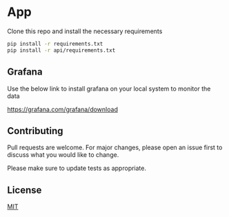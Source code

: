 # App

Clone this repo and install the necessary requirements

```bash
pip install -r requirements.txt
pip install -r api/requirements.txt
```
## Grafana

Use the below link to install grafana on your local system to monitor the data

https://grafana.com/grafana/download

## Contributing
Pull requests are welcome. For major changes, please open an issue first to discuss what you would like to change.

Please make sure to update tests as appropriate.

## License
[MIT](https://choosealicense.com/licenses/mit/)
